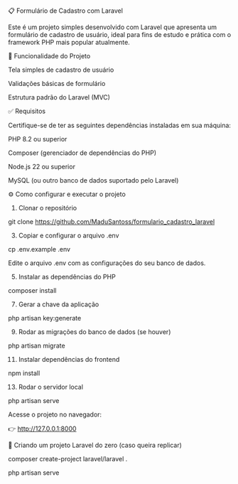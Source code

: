 📋 Formulário de Cadastro com Laravel

Este é um projeto simples desenvolvido com Laravel que apresenta um formulário de cadastro de usuário, ideal para fins de estudo e prática com o framework PHP mais popular atualmente.

🧪 Funcionalidade do Projeto

Tela simples de cadastro de usuário

Validações básicas de formulário

Estrutura padrão do Laravel (MVC)

✅ Requisitos

Certifique-se de ter as seguintes dependências instaladas em sua máquina:

PHP 8.2 ou superior

Composer (gerenciador de dependências do PHP)

Node.js 22 ou superior

MySQL (ou outro banco de dados suportado pelo Laravel)

⚙️ Como configurar e executar o projeto

1. Clonar o repositório
   
git clone https://github.com/MaduSantoss/formulario_cadastro_laravel

3. Copiar e configurar o arquivo .env
   
cp .env.example .env

Edite o arquivo .env com as configurações do seu banco de dados.

5. Instalar as dependências do PHP
   
composer install

7. Gerar a chave da aplicação
   
php artisan key:generate

9. Rodar as migrações do banco de dados (se houver)
    
php artisan migrate

11. Instalar dependências do frontend

npm install

13. Rodar o servidor local

php artisan serve

Acesse o projeto no navegador:

👉 http://127.0.0.1:8000

🚀 Criando um projeto Laravel do zero (caso queira replicar)

composer create-project laravel/laravel .

php artisan serve


